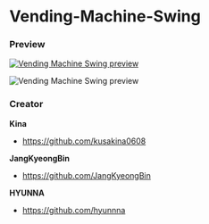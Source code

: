 # Vending-Machine-Swing

### Preview
[![Vending Machine Swing preview][2]][1]

[1]: https://github.com/kusakina0608/Vending-Machine-Swing/blob/master/Images/
[2]: 01.png

![Vending Machine Swing preview](https://github.com/kusakina0608/Vending-Machine-Swing/blob/master/Images/01.png)


### Creator

**Kina**

- <https://github.com/kusakina0608>

**JangKyeongBin**

- <https://github.com/JangKyeongBin>

**HYUNNA**

- <https://github.com/hyunnna>
